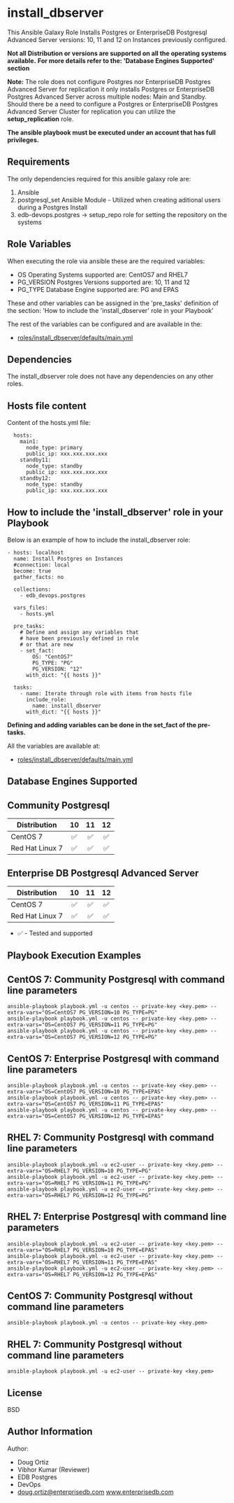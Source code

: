 install_dbserver
=========

This Ansible Galaxy Role Installs Postgres or EnterpriseDB Postgresql Advanced Server versions: 10, 11 and 12 on Instances previously configured. 

**Not all Distribution or versions are supported on all the operating systems available.**
**For more details refer to the: 'Database Engines Supported' section**

**Note:**
The role does not configure Postgres nor EnterpriseDB Postgres Advanced Server for replication it only installs Postgres or EnterpriseDB Postgres Advanced Server across multiple nodes: Main and Standby.
Should there be a need to configure a Postgres or EnterpriseDB Postgres Advanced Server Cluster for replication you can utilize the **setup_replication** role.

**The ansible playbook must be executed under an account that has full privileges.**

Requirements
------------

The only dependencies required for this ansible galaxy role are:

1. Ansible
2. postgresql_set Ansible Module - Utilized when creating aditional users during a Postgres Install
3. edb-devops.postgres -> setup_repo role for setting the repository on the systems

Role Variables
--------------

When executing the role via ansible these are the required variables:

* OS
  Operating Systems supported are: CentOS7 and RHEL7
* PG_VERSION
  Postgres Versions supported are: 10, 11 and 12
* PG_TYPE
  Database Engine supported are: PG and EPAS

These and other variables can be assigned in the 'pre_tasks' definition of the section: 'How to include the 'install_dbserver' role in your Playbook'



The rest of the variables can be configured and are available in the:
* [roles/install_dbserver/defaults/main.yml](./defaults/main.yml) 



Dependencies
------------

The install_dbserver role does not have any dependencies on any other roles.

Hosts file content
----------------

Content of the hosts.yml file:



      hosts:
        main1:
          node_type: primary
          public_ip: xxx.xxx.xxx.xxx
        standby11:
          node_type: standby
          public_ip: xxx.xxx.xxx.xxx
        standby12:
          node_type: standby
          public_ip: xxx.xxx.xxx.xxx



How to include the 'install_dbserver' role in your Playbook
----------------

Below is an example of how to include the install_dbserver role:



    - hosts: localhost
      name: Install Postgres on Instances
      #connection: local
      become: true
      gather_facts: no
 
      collections:
        - edb_devops.postgres

      vars_files:
        - hosts.yml

      pre_tasks:
        # Define and assign any variables that
        # have been previously defined in role
        # or that are new
        - set_fact:
            OS: "CentOS7"
            PG_TYPE: "PG"
            PG_VERSION: "12"
          with_dict: "{{ hosts }}"

      tasks:
        - name: Iterate through role with items from hosts file
          include_role:
            name: install_dbserver
          with_dict: "{{ hosts }}"


**Defining and adding variables can be done in the set_fact of the pre-tasks.**

All the variables are available at:
- [roles/install_dbserver/defaults/main.yml](./defaults/main.yml)

Database Engines Supported
----------------

Community Postgresql
----------------

| Distribution | 10 | 11 | 12 |
| ------------------------- |:--:|:--:|:--:|
| CentOS 7 | :white_check_mark:| :white_check_mark:| :white_check_mark:|
| Red Hat Linux 7 | :white_check_mark:| :white_check_mark:| :white_check_mark:|

Enterprise DB Postgresql Advanced Server
----------------

| Distribution | 10 | 11 | 12 |
| ------------------------- |:--:|:--:|:--:|
| CentOS 7 | :white_check_mark:| :white_check_mark:| :white_check_mark:|
| Red Hat Linux 7 | :white_check_mark:| :white_check_mark:| :white_check_mark:|

- :white_check_mark: - Tested and supported




Playbook Execution Examples
----------------

CentOS 7: Community Postgresql with command line parameters
----------------


    ansible-playbook playbook.yml -u centos -- private-key <key.pem> --extra-vars="OS=CentOS7 PG_VERSION=10 PG_TYPE=PG"
    ansible-playbook playbook.yml -u centos -- private-key <key.pem> --extra-vars="OS=CentOS7 PG_VERSION=11 PG_TYPE=PG"
    ansible-playbook playbook.yml -u centos -- private-key <key.pem> --extra-vars="OS=CentOS7 PG_VERSION=12 PG_TYPE=PG"

CentOS 7: Enterprise Postgresql with command line parameters
----------------


    ansible-playbook playbook.yml -u centos -- private-key <key.pem> --extra-vars="OS=CentOS7 PG_VERSION=10 PG_TYPE=EPAS"
    ansible-playbook playbook.yml -u centos -- private-key <key.pem> --extra-vars="OS=CentOS7 PG_VERSION=11 PG_TYPE=EPAS"
    ansible-playbook playbook.yml -u centos -- private-key <key.pem> --extra-vars="OS=CentOS7 PG_VERSION=12 PG_TYPE=EPAS"


RHEL 7: Community Postgresql with command line parameters
----------------

    ansible-playbook playbook.yml -u ec2-user -- private-key <key.pem> --extra-vars="OS=RHEL7 PG_VERSION=10 PG_TYPE=PG"
    ansible-playbook playbook.yml -u ec2-user -- private-key <key.pem> --extra-vars="OS=RHEL7 PG_VERSION=11 PG_TYPE=PG"
    ansible-playbook playbook.yml -u ec2-user -- private-key <key.pem> --extra-vars="OS=RHEL7 PG_VERSION=12 PG_TYPE=PG"


RHEL 7: Enterprise Postgresql with command line parameters
----------------

    ansible-playbook playbook.yml -u ec2-user -- private-key <key.pem> --extra-vars="OS=RHEL7 PG_VERSION=10 PG_TYPE=EPAS"
    ansible-playbook playbook.yml -u ec2-user -- private-key <key.pem> --extra-vars="OS=RHEL7 PG_VERSION=11 PG_TYPE=EPAS"
    ansible-playbook playbook.yml -u ec2-user -- private-key <key.pem> --extra-vars="OS=RHEL7 PG_VERSION=12 PG_TYPE=EPAS"


CentOS 7: Community Postgresql without command line parameters
----------------

    ansible-playbook playbook.yml -u centos -- private-key <key.pem>


RHEL 7: Community Postgresql without command line parameters
----------------

    ansible-playbook playbook.yml -u ec2-user -- private-key <key.pem>



 


License
-------

BSD

Author Information
------------------
Author: 
* Doug Ortiz
* Vibhor Kumar (Reviewer)
* EDB Postgres 
* DevOps 
* doug.ortiz@enterprisedb.com www.enterprisedb.com
